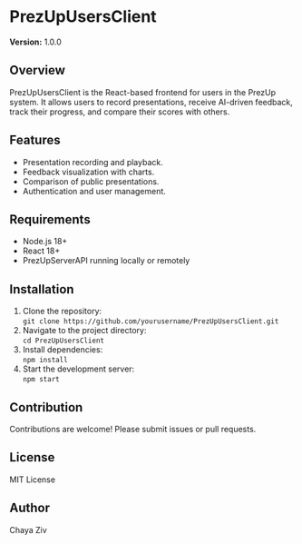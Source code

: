 

# PrezUpUsersClient  

**Version:** 1.0.0  

## Overview  
PrezUpUsersClient is the React-based frontend for users in the PrezUp system. It allows users to record presentations, receive AI-driven feedback, track their progress, and compare their scores with others.  

## Features  
- Presentation recording and playback.  
- Feedback visualization with charts.  
- Comparison of public presentations.  
- Authentication and user management.  

## Requirements  
- Node.js 18+  
- React 18+  
- PrezUpServerAPI running locally or remotely  

## Installation  
1. Clone the repository:  
   `git clone https://github.com/yourusername/PrezUpUsersClient.git`  
2. Navigate to the project directory:  
   `cd PrezUpUsersClient`  
3. Install dependencies:  
   `npm install`  
4. Start the development server:  
   `npm start`  

## Contribution  
Contributions are welcome! Please submit issues or pull requests.  

## License  
MIT License  

## Author  
Chaya Ziv  



  

